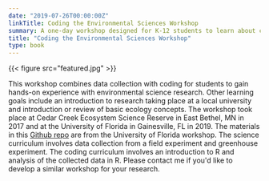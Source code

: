 ```yaml
---
date: "2019-07-26T00:00:00Z"
linkTitle: Coding the Environmental Sciences Workshop
summary: A one-day workshop designed for K-12 students to learn about coding in the environmental sciences.
title: "Coding the Environmental Sciences Workshop"
type: book
---
```


{{< figure src="featured.jpg" >}}

This workshop combines data collection with coding for students to gain hands-on experience with environmental science research. Other learning goals include an introduction to research taking place at a local university and introduction or review of basic ecology concepts. The workshop took place at Cedar Creek Ecosystem Science Reserve in East Bethel, MN in 2017 and at the University of Florida in Gainesville, FL in 2019. The materials in this [Github repo](https://github.com/aekendig/CodingEnvSci_UF_FieldTrip) are from the University of Florida workshop. The science curriculum involves data collection from a field experiment and greenhouse experiment. The coding curriculum involves an introduction to R and analysis of the collected data in R. Please contact me if you'd like to develop a similar workshop for your research.

